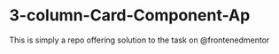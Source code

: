 # 3-column-Card-Component-Ap
This is simply a repo offering solution to the task on @frontenedmentor
